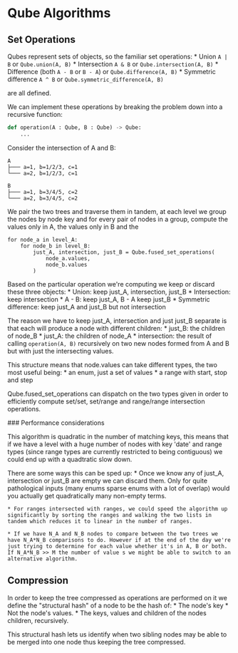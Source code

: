 # Qube Algorithms

## Set Operations

Qubes represent sets of objects, so the familiar set operations:
    * Union `A | B` or `Qube.union(A, B)`
    * Intersection `A & B` or `Qube.intersection(A, B)`
    * Difference (both `A - B` or `B - A`) or `Qube.difference(A, B)`
    * Symmetric difference `A ^ B` or `Qube.symmetric_difference(A, B)`

are all defined.

We can implement these operations by breaking the problem down into a recursive function:

```python
def operation(A : Qube, B : Qube) -> Qube:
    ...
```

Consider the intersection of A and B:
```
A
├─── a=1, b=1/2/3, c=1
└─── a=2, b=1/2/3, c=1

B
├─── a=1, b=3/4/5, c=2
└─── a=2, b=3/4/5, c=2
```

We pair the two trees and traverse them in tandem, at each level we group the nodes by node key and for every pair of nodes in a group, compute the values only in A, the values only in B and the 
```
for node_a in level_A:
    for node_b in level_B:
        just_A, intersection, just_B = Qube.fused_set_operations(
            node_a.values, 
            node_b.values
        )
```

Based on the particular operation we're computing we keep or discard these three objects:
    * Union: keep just_A, intersection, just_B
    * Intersection: keep intersection
    * A - B: keep just_A, B - A keep just_B
    * Symmetric difference: keep just_A and just_B but not intersection

The reason we have to keep just_A, intersection and just just_B separate is that each will produce a node with different children:
    * just_B: the children of node_B
    * just_A: the children of node_A
    * intersection: the result of calling `operation(A, B)` recursively on two new nodes formed from A and B but with just the intersecting values.

This structure means that node.values can take different types, the two most useful being:
    * an enum, just a set of values
    * a range with start, stop and step

Qube.fused_set_operations can dispatch on the two types given in order to efficiently compute set/set, set/range and range/range intersection operations.

### Performance considerations

This algorithm is quadratic in the number of matching keys, this means that if we have a level with a huge number of nodes with key 'date' and range types (since range types are currently restricted to being contiguous) we could end up with a quadtratic slow down.

There are some ways this can be sped up:
    * Once we know any of just_A, intersection or just_B are empty we can discard them. Only for quite pathological inputs (many enums sparse enums with a lot of overlap) would you actually get quadratically many non-empty terms.

    * For ranges intersected with ranges, we could speed the algorithm up significantly by sorting the ranges and walking the two lists in tandem which reduces it to linear in the number of ranges.

    * If we have N_A and N_B nodes to compare between the two trees we have N_A*N_B comparisons to do. However if at the end of the day we're just trying to determine for each value whether it's in A, B or both. If N_A*N_B >> M the number of value s we might be able to switch to an alternative algorithm.


## Compression

In order to keep the tree compressed as operations are performed on it we define the "structural hash" of a node to be the hash of:
    * The node's key
    * Not the node's values.
    * The keys, values and children of the nodes children, recursively.

This structural hash lets us identify when two sibling nodes may be able to be merged into one node thus keeping the tree compressed.